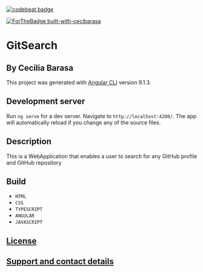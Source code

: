 [![codebeat badge](https://codebeat.co/badges/fb3f3fac-a3d5-4022-b1d9-2729d27ab048)](https://codebeat.co/projects/github-com-cecibarasa-gitsearch-master)

[![ForTheBadge built-with-cecibarasa](http://ForTheBadge.com/images/badges/built-with-cecibarasa.svg)](https://GitHub.com/cecibarasa/)

# GitSearch

## By Cecilia Barasa
This project was generated with [Angular CLI](https://github.com/angular/angular-cli) version 9.1.3.

## Development server

Run `ng serve` for a dev server. Navigate to `http://localhost:4200/`. The app will automatically reload if you change any of the source files.

## Description

This is a WebApplication that enables a user to search for any GitHub profile and GitHub repository

## Build

* `HTML`
* `CSS`
* `TYPESCRIPT`
* `ANGULAR`
* `JAVASCRIPT`
## [License](https://github.com/cecibarasa/gitSearch/blob/master/license.md)

## [Support and contact details](https://www.linkedin.com/in/cecilia-barasa-4a8311195/)
